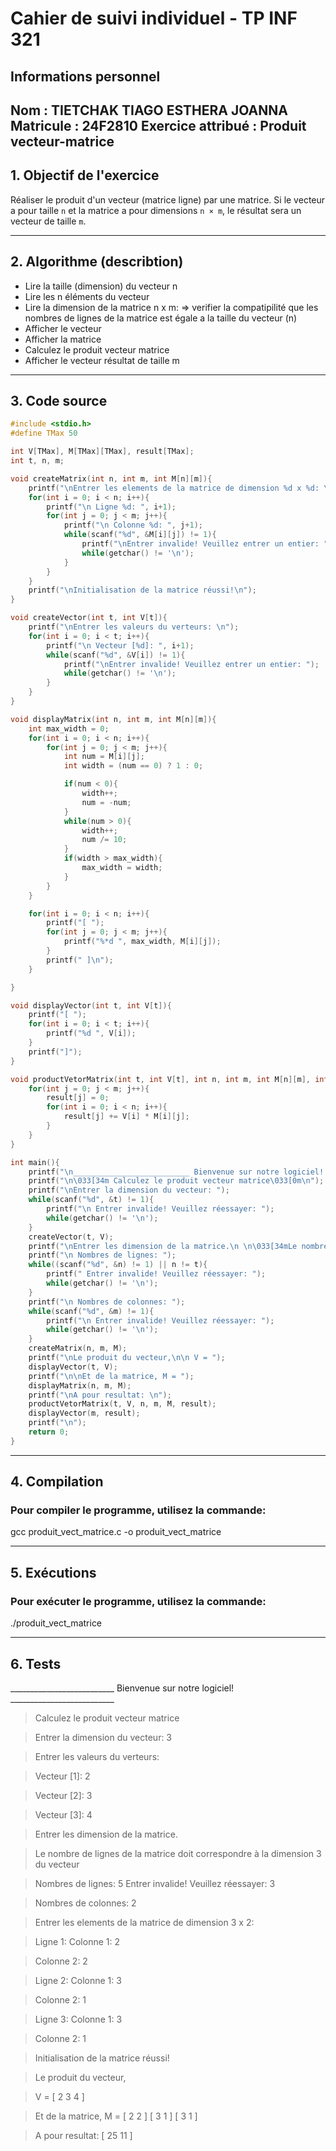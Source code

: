 # Cahier de suivi individuel - TP INF 321
 
## Informations personnel
 
**Nom :** TIETCHAK TIAGO ESTHERA JOANNA
**Matricule :** 24F2810
**Exercice attribué :** Produit vecteur-matrice
---
 
## 1. **Objectif de l'exercice** 
 
Réaliser le produit d'un vecteur (matrice ligne) par une matrice. Si le vecteur a pour taille `n` et la matrice a pour dimensions `n × m`, le résultat sera un vecteur de taille `m`.

---

## 2. **Algorithme (describtion)**

- Lire la taille (dimension) du vecteur n
- Lire les n éléments du vecteur
- Lire la dimension de la matrice n x m:
      => verifier la compatipilité que les nombres de lignes de la matrice est égale a la taille du vecteur (n)
- Afficher le vecteur
- Afficher la matrice
- Calculez le produit vecteur matrice
- Afficher le vecteur résultat de taille m

---

## 3. **Code source**

```c
#include <stdio.h>
#define TMax 50

int V[TMax], M[TMax][TMax], result[TMax];
int t, n, m;

void createMatrix(int n, int m, int M[n][m]){
    printf("\nEntrer les elements de la matrice de dimension %d x %d: \n", n, m);
    for(int i = 0; i < n; i++){
        printf("\n Ligne %d: ", i+1);
        for(int j = 0; j < m; j++){
            printf("\n Colonne %d: ", j+1);
            while(scanf("%d", &M[i][j]) != 1){
                printf("\nEntrer invalide! Veuillez entrer un entier: ");
                while(getchar() != '\n');
            }
        }
    }
    printf("\nInitialisation de la matrice réussi!\n");
}

void createVector(int t, int V[t]){
    printf("\nEntrer les valeurs du verteurs: \n");
    for(int i = 0; i < t; i++){
        printf("\n Vecteur [%d]: ", i+1);
        while(scanf("%d", &V[i]) != 1){
            printf("\nEntrer invalide! Veuillez entrer un entier: ");
            while(getchar() != '\n');
        }
    }
} 

void displayMatrix(int n, int m, int M[n][m]){
    int max_width = 0;
    for(int i = 0; i < n; i++){
        for(int j = 0; j < m; j++){
            int num = M[i][j];
            int width = (num == 0) ? 1 : 0;

            if(num < 0){
                width++;
                num = -num;
            }
            while(num > 0){
                width++;
                num /= 10;
            }
            if(width > max_width){
                max_width = width;
            }
        }
    }

    for(int i = 0; i < n; i++){
        printf("[ ");
        for(int j = 0; j < m; j++){
            printf("%*d ", max_width, M[i][j]);
        }
        printf(" ]\n");
    }

}

void displayVector(int t, int V[t]){
    printf("[ ");
    for(int i = 0; i < t; i++){
        printf("%d ", V[i]);
    }
    printf("]");
}

void productVetorMatrix(int t, int V[t], int n, int m, int M[n][m], int result[m]){
    for(int j = 0; j < m; j++){
        result[j] = 0;
        for(int i = 0; i < n; i++){
            result[j] += V[i] * M[i][j];
        }
    }
}

int main(){
    printf("\n__________________________ Bienvenue sur notre logiciel! __________________________\n");
    printf("\n\033[34m Calculez le produit vecteur matrice\033[0m\n");
    printf("\nEntrer la dimension du vecteur: ");
    while(scanf("%d", &t) != 1){
        printf("\n Entrer invalide! Veuillez réessayer: ");
        while(getchar() != '\n');
    }
    createVector(t, V);
    printf("\nEntrer les dimension de la matrice.\n \n\033[34mLe nombre de lignes de la matrice doit correspondre à la dimension %d du vecteur\033[0m\n", t);
    printf("\n Nombres de lignes: ");
    while((scanf("%d", &n) != 1) || n != t){
        printf(" Entrer invalide! Veuillez réessayer: ");
        while(getchar() != '\n');
    }
    printf("\n Nombres de colonnes: ");
    while(scanf("%d", &m) != 1){
        printf("\n Entrer invalide! Veuillez réessayer: ");
        while(getchar() != '\n');
    }
    createMatrix(n, m, M);
    printf("\nLe produit du vecteur,\n\n V = ");
    displayVector(t, V);
    printf("\n\nEt de la matrice, M = ");
    displayMatrix(n, m, M);
    printf("\nA pour resultat: \n");
    productVetorMatrix(t, V, n, m, M, result);
    displayVector(m, result);
    printf("\n");
    return 0;
}
```
---

## 4. **Compilation**

### Pour compiler le programme, utilisez la commande:
gcc produit_vect_matrice.c -o produit_vect_matrice

---

## 5. **Exécutions**

 ### Pour exécuter le programme, utilisez la commande:
./produit_vect_matrice

---

## 6. **Tests**

__________________________ Bienvenue sur notre logiciel! __________________________

> Calculez le produit vecteur matrice

> Entrer la dimension du vecteur: 3

> Entrer les valeurs du verteurs: 

> Vecteur [1]: 2

> Vecteur [2]: 3

> Vecteur [3]: 4

> Entrer les dimension de la matrice.
 
> Le nombre de lignes de la matrice doit correspondre à la dimension 3 du vecteur

> Nombres de lignes: 5
> Entrer invalide! Veuillez réessayer: 3

> Nombres de colonnes: 2

> Entrer les elements de la matrice de dimension 3 x 2: 

> Ligne 1: 
> Colonne 1: 2

> Colonne 2: 2

> Ligne 2: 
> Colonne 1: 3

> Colonne 2: 1

> Ligne 3: 
> Colonne 1: 3

> Colonne 2: 1

> Initialisation de la matrice réussi!

> Le produit du vecteur,

> V = [ 2 3 4 ]

> Et de la matrice, M = 
> [ 2 2  ]
> [ 3 1  ]
> [ 3 1  ]

> A pour resultat: 
>     [ 25 11 ]
> 

